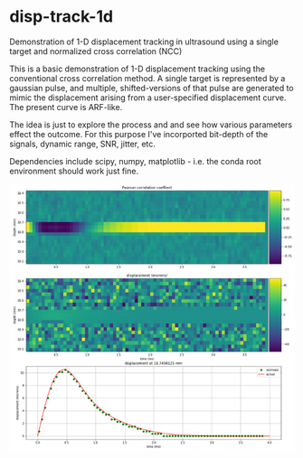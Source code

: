 # disp-track-1d
Demonstration of 1-D displacement tracking in ultrasound using a single target and normalized cross correlation (NCC)

This is a basic demonstration of 1-D displacement tracking using the conventional cross correlation method. A single target is represented by a gaussian pulse, and multiple, shifted-versions of that pulse are generated to mimic the displacement arising from a user-specified displacement curve. The present curve is ARF-like.

The idea is just to explore the process and and see how various parameters effect the outcome. For this purpose I've incorported bit-depth of the signals, dynamic range, SNR, jitter, etc. 

Dependencies include scipy, numpy, matplotlib - i.e. the conda root environment should work just fine.

![alt text](./main_result.png)
